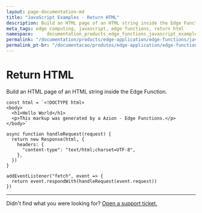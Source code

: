 ```yaml
---
layout: page-documentation-md
title: "JavaScript Examples - Return HTML"
description: Build an HTML page of an HTML string inside the Edge Function.
meta_tags: edge computing, javascript, edge functions, return html
namespace:     documentation_products_edge_functions_javascript_examples_return_html
permalink: "/documentation/products/edge-application/edge-functions/javascript-examples/return-html/"
permalink_pt-br: "/documentacao/produtos/edge-application/edge-functions/javascript-examples/return-html/"
---
```

# Return HTML

Build an HTML page of an HTML string inside the Edge Function.

```
const html = `<!DOCTYPE html>
<body>
  <h1>Hello World</h1>
  <p>This markup was generated by a Azion - Edge Functions.</p>
</body>`

async function handleRequest(request) {
  return new Response(html, {
    headers: {
      "content-type": "text/html;charset=UTF-8",
    },
  })
}

addEventListener("fetch", event => {
  return event.respondWith(handleRequest(event.request))
})
```



---

Didn't find what you were looking for? [Open a support ticket.](https://tickets.azion.com/)
